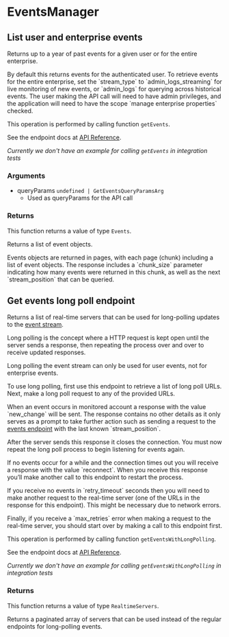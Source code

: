 # EventsManager

## List user and enterprise events

Returns up to a year of past events for a given user
or for the entire enterprise.

By default this returns events for the authenticated user. To retrieve events
for the entire enterprise, set the &#x60;stream_type&#x60; to &#x60;admin_logs_streaming&#x60;
for live monitoring of new events, or &#x60;admin_logs&#x60; for querying across
historical events. The user making the API call will
need to have admin privileges, and the application will need to have the
scope &#x60;manage enterprise properties&#x60; checked.

This operation is performed by calling function `getEvents`.

See the endpoint docs at
[API Reference](https://developer.box.com/reference/get-events/).

*Currently we don't have an example for calling `getEvents` in integration tests*

### Arguments

- queryParams `undefined | GetEventsQueryParamsArg`
  - Used as queryParams for the API call


### Returns

This function returns a value of type `Events`.

Returns a list of event objects.

Events objects are returned in pages, with each page (chunk)
including a list of event objects. The response includes a
&#x60;chunk_size&#x60; parameter indicating how many events were returned in this
chunk, as well as the next &#x60;stream_position&#x60; that can be
queried.


## Get events long poll endpoint

Returns a list of real-time servers that can be used for long-polling updates
to the [event stream](#get-events).

Long polling is the concept where a HTTP request is kept open until the
server sends a response, then repeating the process over and over to receive
updated responses.

Long polling the event stream can only be used for user events, not for
enterprise events.

To use long polling, first use this endpoint to retrieve a list of long poll
URLs. Next, make a long poll request to any of the provided URLs.

When an event occurs in monitored account a response with the value
&#x60;new_change&#x60; will be sent. The response contains no other details as
it only serves as a prompt to take further action such as sending a
request to the [events endpoint](#get-events) with the last known
&#x60;stream_position&#x60;.

After the server sends this response it closes the connection. You must now
repeat the long poll process to begin listening for events again.

If no events occur for a while and the connection times out you will
receive a response with the value &#x60;reconnect&#x60;. When you receive this response
you’ll make another call to this endpoint to restart the process.

If you receive no events in &#x60;retry_timeout&#x60; seconds then you will need to
make another request to the real-time server (one of the URLs in the response
for this endpoint). This might be necessary due to network errors.

Finally, if you receive a &#x60;max_retries&#x60; error when making a request to the
real-time server, you should start over by making a call to this endpoint
first.

This operation is performed by calling function `getEventsWithLongPolling`.

See the endpoint docs at
[API Reference](https://developer.box.com/reference/options-events/).

*Currently we don't have an example for calling `getEventsWithLongPolling` in integration tests*


### Returns

This function returns a value of type `RealtimeServers`.

Returns a paginated array of servers that can be used
instead of the regular endpoints for long-polling events.


